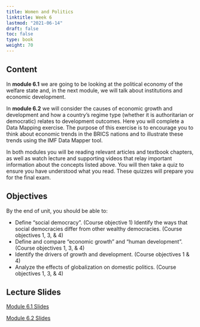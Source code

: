 ```yaml
---
title: Women and Politics
linktitle: Week 6
lastmod: "2021-06-14"
draft: false  
toc: false  
type: book  
weight: 70
---
```


## Content

In **module 6.1** we are going to be looking at the political economy of the welfare state and, in the next module, we will talk about institutions and economic development.

In **module 6.2** we will consider the causes of economic growth and development and how a country’s regime type (whether it is authoritarian or democratic) relates to development outcomes. Here you will complete a Data Mapping exercise. The purpose of this exercise is to encourage you to think about economic trends in the BRICS nations and to illustrate these trends using the IMF Data Mapper tool.

In both modules you will be reading relevant articles and textbook chapters, as well as watch lecture and supporting videos that relay important information about the concepts listed above. You will then take a quiz to ensure you have understood what you read. These quizzes will prepare you for the final exam.

## Objectives

By the end of unit, you should be able to:

- Define “social democracy”. (Course objective 1)
Identify the ways that social democracies differ from other wealthy democracies. (Course objectives 1, 3, & 4)
- Define and compare “economic growth” and “human development”. (Course objectives 1, 3, & 4)
- Identify the drivers of growth and development. (Course objectives 1 & 4)
- Analyze the effects of globalization on domestic politics. (Course objectives 1, 3, & 4)

## Lecture Slides

<a href="https://www.emmanuelteitelbaum.com/slides/psc1001_6.1/#/" target="_blank" rel="noopener" title="Slides">Module 6.1 Slides</a>

<a href="https://www.emmanuelteitelbaum.com/slides/psc1001_6.2/#/" target="_blank" rel="noopener" title="Slides">Module 6.2 Slides</a>
